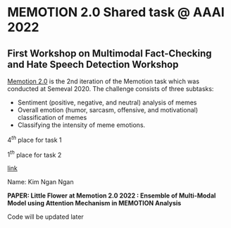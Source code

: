 # MEMOTION 2.0 Shared task @ AAAI 2022

## First Workshop on Multimodal Fact-Checking and Hate Speech Detection Workshop

[Memotion 2.0](https://aiisc.ai/defactify/memotion_2.html) is the 2nd iteration of the Memotion task which was conducted at Semeval 2020. The challenge consists of three subtasks:
+ Sentiment (positive, negative, and neutral) analysis of memes
+ Overall emotion (humor, sarcasm, offensive, and motivational) classification of memes
+ Classifying the intensity of meme emotions.

$4^{th}$ place for task 1 

$1^{th}$ place for task 2 

[link](https://aiisc.ai/defactify/)
 
Name: Kim Ngan Ngan

**PAPER: Little Flower at Memotion 2.0 2022 : Ensemble of Multi-Modal Model using Attention Mechanism in MEMOTION Analysis**  

Code will be updated later
